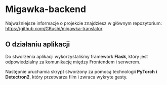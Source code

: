 # Migawka-backend

Najważniejsze informacje o projekcie znajdziesz w głównym repozytorium: https://github.com/GKushi/migawka-translator

## O działaniu aplikacji

Do stworzenia aplikacji wykorzystaliśmy framework <b>Flask</b>, który jest odpowiedzialny za komunikację między Frontendem i serwerem.

Następnie uruchamia skrypt stworzony za pomocą technologii <b>PyTorch i Detectron2</b>, który przetwarza film i zwraca wykryte gesty.
